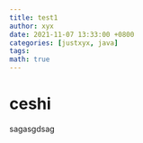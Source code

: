 ```yaml
---
title: test1
author: xyx
date: 2021-11-07 13:33:00 +0800
categories: [justxyx, java]
tags:
math: true
---
```


# ceshi 

sagasgdsag